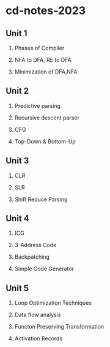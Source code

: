 # cd-notes-2023

## Unit 1

1. Phases of Compiler

2. NFA to DFA, RE to DFA

3. Minimization of DFA,NFA

## Unit 2

1. Predictive parsing

2. Recursive descent parser

3. CFG
4. Top-Down & Bottom-Up

## Unit 3

1. CLR
2. SLR

3. Shift Reduce Parsing

## Unit 4

1. ICG

2. 3-Address Code

3. Backpatching

4. Simple Code Generator

## Unit 5

1. Loop Optimization Techniques

2. Data flow analysis

3. Functon Preserving Transformation

4. Activation Records
